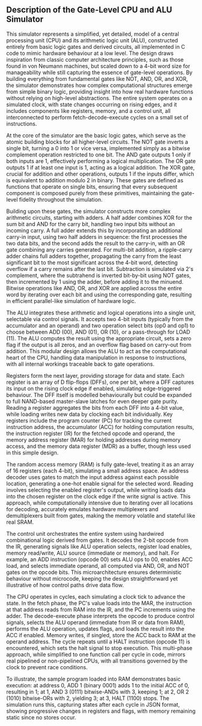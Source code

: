 
## Description of the Gate-Level CPU and ALU Simulator

This simulator represents a simplified, yet detailed, model of a central processing unit (CPU) and
its arithmetic logic unit (ALU), constructed entirely from basic logic gates and derived circuits,
all implemented in C code to mimic hardware behaviour at a low level. The design draws inspiration
from classic computer architecture principles, such as those found in von Neumann machines, but
scaled down to a 4-bit word size for manageability while still capturing the essence of gate-level
operations. By building everything from fundamental gates like NOT, AND, OR, and XOR, the simulator
demonstrates how complex computational structures emerge from simple binary logic, providing insight
into how real hardware functions without relying on high-level abstractions. The entire system operates
on a simulated clock, with state changes occurring on rising edges, and it includes components like
registers, memory, and a control unit, all interconnected to perform fetch-decode-execute cycles on
a small set of instructions.

At the core of the simulator are the basic logic gates, which serve as the atomic building blocks
for all higher-level circuits. The NOT gate inverts a single bit, turning a 0 into 1 or vice versa,
implemented simply as a bitwise complement operation restricted to one bit. The AND gate outputs 1
only if both inputs are 1, effectively performing a logical multiplication. The OR gate outputs 1
if at least one input is 1, acting as a logical addition. The XOR gate, crucial for addition and
other operations, outputs 1 if the inputs differ, which is equivalent to addition modulo 2 in binary.
These gates are defined as functions that operate on single bits, ensuring that every subsequent
component is composed purely from these primitives, maintaining the gate-level fidelity throughout
the simulation.

Building upon these gates, the simulator constructs more complex arithmetic circuits, starting with
adders. A half adder combines XOR for the sum bit and AND for the carry bit, handling two input bits
without an incoming carry. A full adder extends this by incorporating an additional carry-in input,
using two half adders in sequence: the first processes the two data bits, and the second adds the
result to the carry-in, with an OR gate combining any carries generated. For multi-bit addition, a
ripple-carry adder chains full adders together, propagating the carry from the least significant
bit to the most significant across the 4-bit word, detecting overflow if a carry remains after the
last bit. Subtraction is simulated via 2's complement, where the subtrahend is inverted bit-by-bit
using NOT gates, then incremented by 1 using the adder, before adding it to the minuend. Bitwise
operations like AND, OR, and XOR are applied across the entire word by iterating over each bit
and using the corresponding gate, resulting in efficient parallel-like simulation of hardware logic.

The ALU integrates these arithmetic and logical operations into a single unit, selectable via control
signals. It accepts two 4-bit inputs (typically from the accumulator and an operand) and two operation
select bits (op0 and op1) to choose between ADD (00), AND (01), OR (10), or a pass-through for
LOAD (11). The ALU computes the result using the appropriate circuit, sets a zero flag if the output
is all zeros, and an overflow flag based on carry-out from addition. This modular design allows the
ALU to act as the computational heart of the CPU, handling data manipulation in response to
instructions, with all internal workings traceable back to gate operations.

Registers form the next layer, providing storage for data and state. Each register is an array of
D flip-flops (DFFs), one per bit, where a DFF captures its input on the rising clock edge if enabled,
simulating edge-triggered behaviour. The DFF itself is modelled behaviourally but could be expanded to
full NAND-based master-slave latches for even deeper gate purity. Reading a register aggregates the
bits from each DFF into a 4-bit value, while loading writes new data by clocking each bit individually.
Key registers include the program counter (PC) for tracking the current instruction address, the
accumulator (ACC) for holding computation results, the instruction register (IR) for the fetched
opcode and operand, the memory address register (MAR) for holding addresses during memory access,
and the memory data register (MDR) as a buffer, though less used in this simple design.

The random access memory (RAM) is fully gate-level, treating it as an array of 16 registers (each 4-bit),
simulating a small address space. An address decoder uses gates to match the input address against each
possible location, generating a one-hot enable signal for the selected word. Reading involves selecting
the enabled register's output, while writing loads data into the chosen register on the clock edge
if the write signal is active. This approach, while computationally intensive due to iterating over
all locations for decoding, accurately emulates hardware multiplexers and demultiplexers built from
gates, making the memory volatile and stateful like real SRAM.

The control unit orchestrates the entire system using hardwired combinational logic derived from gates.
It decodes the 2-bit opcode from the IR, generating signals like ALU operation selects, register load
enables, memory read/write, ALU source (immediate or memory), and halt. For example, an ADD instruction
(opcode 00) sets ALU ops to 00, enables ACC load, and selects immediate operand, all computed via AND,
OR, and NOT gates on the opcode bits. This microarchitecture ensures deterministic behaviour without
microcode, keeping the design straightforward yet illustrative of how control paths drive data flow.

The CPU operates in cycles, each simulating a clock tick to advance the state. In the fetch phase,
the PC's value loads into the MAR, the instruction at that address reads from RAM into the IR, and
the PC increments using the adder. The decode-execute phase interprets the opcode to produce control
signals, selects the ALU operand (immediate from IR or data from RAM), performs the ALU operation,
updates flags, and loads the result into the ACC if enabled. Memory writes, if singled, store the
ACC back to RAM at the operand address. The cycle repeats until a HALT instruction (opcode 11) is
encountered, which sets the halt signal to stop execution. This multi-phase approach, while simplified
to one function call per cycle in code, mirrors real pipelined or non-pipelined CPUs, with all
transitions governed by the clock to prevent race conditions.

To illustrate, the sample program loaded into RAM demonstrates basic execution: at address 0,
ADD 1 (binary 0001) adds 1 to the initial ACC of 0, resulting in 1; at 1, AND 3 (0111) bitwise-ANDs with 3,
keeping 1; at 2, OR 2 (1010) bitwise-ORs with 2, yielding 3; at 3, HALT (1100) stops. The simulation
runs this, capturing states after each cycle in JSON format, showing progressive changes in registers
and flags, with memory remaining static since no stores occur.

